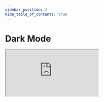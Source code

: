 ```yaml
---
sidebar_position: 2
hide_table_of_contents: true
---
```


# Dark Mode

<iframe 
  src="https://codesandbox.io/embed/musing-dawn-dcisj?fontsize=14&hidenavigation=1&theme=dark"
     style={{ width: "100%", height:"500px", border:"0", borderRadius: "4px", overflow: "hidden"}}
     title="musing-dawn-dcisj"
     allow="accelerometer; ambient-light-sensor; camera; encrypted-media; geolocation; gyroscope; hid; microphone; midi; payment; usb; vr; xr-spatial-tracking"
     sandbox="allow-forms allow-modals allow-popups allow-presentation allow-same-origin allow-scripts"
   />
